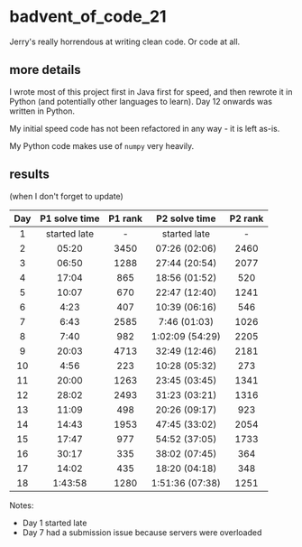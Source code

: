 # badvent_of_code_21

Jerry's really horrendous at writing clean code. Or code at all.



## more details
I wrote most of this project first in Java first for speed, and then rewrote it in Python (and potentially other 
languages to learn). Day 12 onwards was written in Python.

My initial speed code has not been refactored in any way - it is left as-is. 

My Python code makes use of `numpy` very heavily. 

## results 
(when I don't forget to update)

| Day | P1 solve time | P1 rank |  P2 solve time  | P2 rank |
|:---:|:-------------:|:-------:|:---------------:|:-------:|
|  1  | started late  |    -    |   started late  |    -    |
|  2  |     05:20     |  3450   |  07:26 (02:06)  |  2460   |
|  3  |     06:50     |  1288   |  27:44 (20:54)  |  2077   |
|  4  |     17:04     |   865   |  18:56 (01:52)  |   520   |
|  5  |     10:07     |   670   |  22:47 (12:40)  |  1241   |
|  6  |     4:23      |   407   |  10:39 (06:16)  |   546   |
|  7  |     6:43      |  2585   |   7:46 (01:03)  |  1026   |
|  8  |     7:40      |   982   | 1:02:09 (54:29) |  2205   |
|  9  |     20:03     |  4713   |  32:49 (12:46)  |  2181   |
| 10  |     4:56      |   223   |  10:28 (05:32)  |   273   |
| 11  |     20:00     |  1263   |  23:45 (03:45)  |  1341   |
| 12  |     28:02     |  2493   |  31:23 (03:21)  |  1316   |
| 13  |     11:09     |   498   |  20:26 (09:17)  |   923   |
| 14  |     14:43     |  1953   |  47:45 (33:02)  |  2054   |
| 15  |     17:47     |   977   |  54:52 (37:05)  |  1733   |
| 16  |     30:17     |   335   |  38:02 (07:45)  |   364   |
| 17  |     14:02     |   435   |  18:20 (04:18)  |   348   |
| 18  |    1:43:58    |  1280   | 1:51:36 (07:38) |  1251   |

Notes: 

- Day 1 started late
- Day 7 had a submission issue because servers were overloaded
